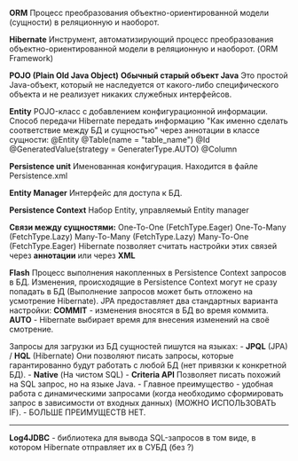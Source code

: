 
**ORM**
	Процесс преобразования объектно-ориентированной модели (сущности) в реляционную и наоборот.

**Hibernate**
	Инструмент, автоматизирующий процесс преобразования объектно-ориентированной модели в реляционную и наоборот.
	(ORM Framework)

**POJO (Plain Old Java Object)**
	**Обычный старый объект Java**
	Это простой Java-объект, который не наследуется от какого-либо специфического объекта и не реализует никаких служебных интерфейсов.

**Entity**
	POJO-класс с добавлением конфигурационной информации.
	Способ передачи Hibernate передать информацию "Как именно сделать соответствие между БД и сущностью" через аннотации в классе сущности:
	@Entity
	@Table(name = "table_name")
	@Id
	@GeneratedValue(strategy = GeneraterType.AUTO)
	@Column

**Persistence unit**
	Именованная конфигурация.
	Находится в файле Persistence.xml

**Entity Manager**
	Интерфейс для доступа к БД.

**Persistence Context**
	Набор Entity, управляемый Entity manager

**Связи между сущностями:**
	One-To-One (FetchType.Eager)
	One-To-Many (FetchType.Lazy)
	Many-To-Many (FetchType.Lazy)
	Many-To-One (FetchType.Eager)
	Hibernate позволяет считать настройки этих связей через **аннотации** или через **XML**

**Flash**
	Процесс выполнения накопленных в Persistence Context запросов в БД.
	Изменения, происходящие в Persistence Context могут не сразу попадать в БД (Выполнение запросов может быть отложено на усмотрение Hibernate).
	JPA предоставляет два стандартных варианта настройки:
		**COMMIT** - изменения вносятся в БД во время коммита.
		**AUTO** - Hibernate выбирает время для внесения изменений на своё смотрение.

Запросы для загрузки из БД сущностей пишутся на языках:
	- **JPQL** (JPA) / **HQL** (Hibernate)
		Они позволяют писать запросы, которые гарантированно будут работать с любой БД (нет привязки к конкретной БД).
	- **Native** (На чистом SQL)
	- **Criteria API**
		Позволяет писать похожий на SQL запрос, но на языке Java.
			- Главное преимущество - удобная работа с динамическими запросами (когда необходимо сформировать запрос в зависимости от входных данных) (МОЖНО ИСПОЛЬЗОВАТЬ IF).
			- БОЛЬШЕ ПРЕИМУЩЕСТВ НЕТ.


---
**Log4JDBC** - библиотека для вывода SQL-запросов в том виде, в котором Hibernate отправляет их в СУБД (без ?)